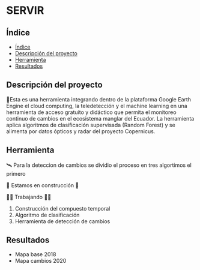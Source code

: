 # SERVIR

## Índice

* [Índice](#índice)
* [Descripción del proyecto](#descripción-del-proyecto)
* [Herramienta](#herramienta) 
* [Resultados](#resultados)

## Descripción del proyecto 
:deciduous_tree:Esta es una herramienta integrando dentro de la plataforma Google Earth Engine el cloud computing, la teledetección y el machine learning en una herramienta de acceso gratuito y didáctico que permita el monitoreo continuo de cambios en el ecosistema manglar del Ecuador.
La herramienta aplica algoritmos de clasificación supervisada (Random Forest) y se alimenta por datos ópticos y radar del proyecto Copernicus. 

## Herramienta 
:artificial_satellite:
Para la deteccion de cambios se dividio el proceso en tres algortimos el primero 

:construction: Estamos en construcción :construction:

:construction_worker_woman: Trabajando :construction_worker_woman:

1. Construcción del compuesto temporal
2. Algoritmo de clasificación
3. Herramienta de detección de cambios 

## Resultados
* Mapa base 2018
* Mapa cambios 2020
